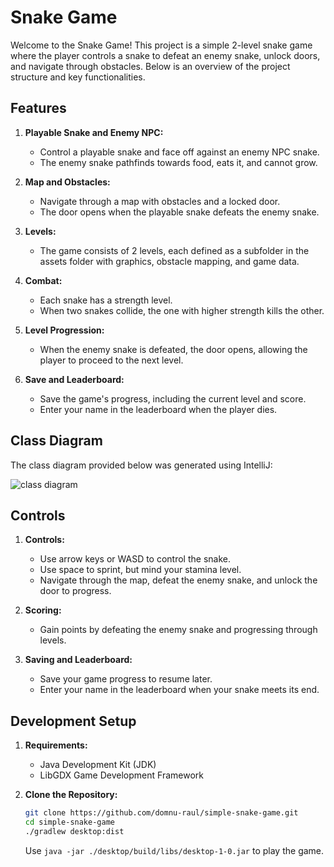 # Snake Game

Welcome to the Snake Game! This project is a simple 2-level snake game where the player controls a snake to defeat an enemy snake, unlock doors, and navigate through obstacles. Below is an overview of the project structure and key functionalities.

## Features

1. **Playable Snake and Enemy NPC:**
   - Control a playable snake and face off against an enemy NPC snake.
   - The enemy snake pathfinds towards food, eats it, and cannot grow.

2. **Map and Obstacles:**
   - Navigate through a map with obstacles and a locked door.
   - The door opens when the playable snake defeats the enemy snake.

3. **Levels:**
   - The game consists of 2 levels, each defined as a subfolder in the assets folder with graphics, obstacle mapping, and game data.

4. **Combat:**
   - Each snake has a strength level.
   - When two snakes collide, the one with higher strength kills the other.

5. **Level Progression:**
   - When the enemy snake is defeated, the door opens, allowing the player to proceed to the next level.

6. **Save and Leaderboard:**
   - Save the game's progress, including the current level and score.
   - Enter your name in the leaderboard when the player dies.

## Class Diagram

The class diagram provided below was generated using IntelliJ:

![class diagram](https://i.imgur.com/kkVKH3H.png)

## Controls

1. **Controls:**
   - Use arrow keys or WASD to control the snake.
   - Use space to sprint, but mind your stamina level.
   - Navigate through the map, defeat the enemy snake, and unlock the door to progress.

2. **Scoring:**
   - Gain points by defeating the enemy snake and progressing through levels.

3. **Saving and Leaderboard:**
   - Save your game progress to resume later.
   - Enter your name in the leaderboard when your snake meets its end.

## Development Setup

1. **Requirements:**
   - Java Development Kit (JDK)
   - LibGDX Game Development Framework

2. **Clone the Repository:**
   ```bash
   git clone https://github.com/domnu-raul/simple-snake-game.git
   cd simple-snake-game
   ./gradlew desktop:dist
   ```
   Use ```java -jar ./desktop/build/libs/desktop-1-0.jar``` to play the game.
